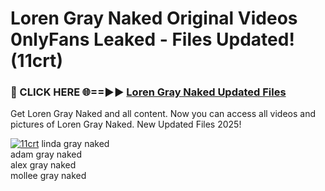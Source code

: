 # Loren Gray Naked Original Videos 0nlyFans Leaked - Files Updated! (11crt)

<h3>🔴 CLICK HERE 🌐==►► <a href="https://tinyurl.com/yckcrads" rel="nofollow">Loren Gray Naked Updated Files</a></h3>

Get Loren Gray Naked and all content. Now you can access all videos and pictures of Loren Gray Naked. New Updated Files 2025!

[![11crt](https://i.imgur.com/hpKpOFt.gif)](https://tinyurl.com/yckcrads)
linda gray naked<br>
adam gray naked<br>
alex gray naked<br>
mollee gray naked